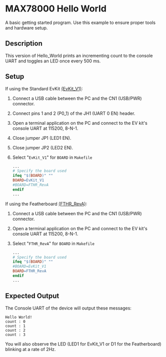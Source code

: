 # MAX78000 Hello World

A basic getting started program. Use this example to ensure proper tools and hardware setup.

## Description

This version of Hello_World prints an incrementing count to the console UART and toggles an LED once every 500 ms.

## Setup

If using the Standard EvKit [(EvKit_V1)](https://www.maximintegrated.com/en/products/microcontrollers/MAX78000EVKIT.html):

1. Connect a USB cable between the PC and the CN1 (USB/PWR) connector.
2. Connect pins 1 and 2 (P0_1) of the JH1 (UART 0 EN) header.
3. Open a terminal application on the PC and connect to the EV kit's console UART at 115200, 8-N-1.
4. Close jumper JP1 (LED1 EN).
5. Close jumper JP2 (LED2 EN).
6. Select "`EvKit_V1`" for `BOARD` in `Makefile`

    ```Makefile
    ...
    # Specify the board used
    ifeq "$(BOARD)" ""
    BOARD=EvKit_V1
    #BOARD=FTHR_RevA
    endif
    ...
    ```

If using the Featherboard [(FTHR_RevA)](https://www.maximintegrated.com/en/products/microcontrollers/MAX78000FTHR.html):

1. Connect a USB cable between the PC and the CN1 (USB/PWR) connector.
2. Open a terminal application on the PC and connect to the EV kit's console UART at 115200, 8-N-1.
3. Select "`FTHR_RevA`" for `BOARD` in `Makefile`

    ```Makefile
    ...
    # Specify the board used
    ifeq "$(BOARD)" ""
    #BOARD=EvKit_V1
    BOARD=FTHR_RevA
    endif
    ...
    ```

## Expected Output

The Console UART of the device will output these messages:

```UART
Hello World!
count : 0
count : 1
count : 2
count : 3
```

You will also observe the LED (LED1 for EvKit_V1 or D1 for the Featherboard) blinking at a rate of 2Hz.

